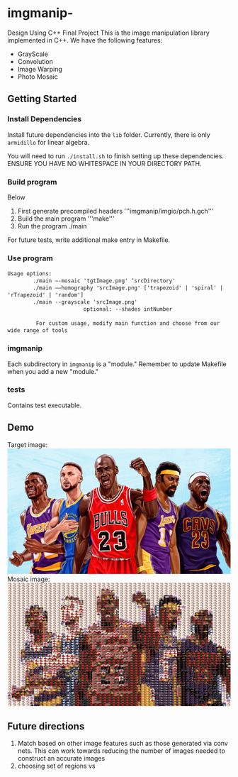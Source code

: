 # imgmanip-

Design Using C++ Final Project 
This is  the image manipulation library implemented in C++. We have the following features: 
* GrayScale
* Convolution 
* Image Warping
* Photo Mosaic

## Getting Started

### Install Dependencies

Install future dependencies into the `lib` folder. Currently, there is only `armidillo` for linear algebra.

You will need to run `./install.sh` to finish setting up these dependencies. ENSURE YOU HAVE NO WHITESPACE IN YOUR DIRECTORY PATH.

### Build program

Below

1. First generate precompiled headers
   '''imgmanip/imgio/pch.h.gch'''
2. Build the main program
   '''make'''
3. Run the program
   ./main

For future tests, write additional make entry in Makefile.

### Use program
```
Usage options:
        ./main —-mosaic 'tgtImage.png' ‘srcDirectory'
        ./main ——homography 'srcImage.png' ['trapezoid' | 'spiral' | 'rTrapezoid' | 'random']
        ./main --grayscale 'srcImage.png' 
                        optional: --shades intNumber

         For custom usage, modify main function and choose from our wide range of tools

```

### imgmanip

Each subdirectory in `imgmanip` is a "module." Remember to update Makefile when you add a new "module."

### tests

Contains test executable.

## Demo

Target image:
![Alt text](imgs/tgt_imgs/goat.jpeg)
Mosaic image:
![Alt text](imgs/mosaic_imgs/mosaic.jpg)

## Future directions

1. Match based on other image features such as those generated via conv nets. This can work towards reducing the number of images needed to construct an accurate images
2. choosing set of regions vs

